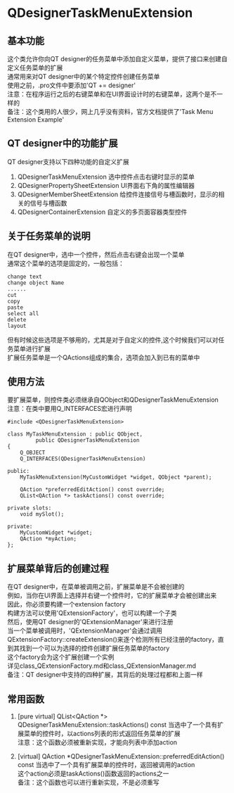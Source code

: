 # QDesignerTaskMenuExtension

## 基本功能
这个类允许你向QT designer的任务菜单中添加自定义菜单，提供了接口来创建自定义任务菜单的扩展  
通常用来对QT designer中的某个特定控件创建任务菜单  
使用之前，.pro文件中要添加'QT += designer'  
注意：在程序运行之后的右键菜单和在UI界面设计时的右键菜单，这两个是不一样的  
备注：这个类用的人很少，网上几乎没有资料，官方文档提供了'Task Menu Extension Example'  


## QT designer中的功能扩展
QT designer支持以下四种功能的自定义扩展  
1. QDesignerTaskMenuExtension
选中控件点击右键时显示的菜单  
2. QDesignerPropertySheetExtension
UI界面右下角的属性编辑器  
3. QDesignerMemberSheetExtension
给控件连接信号与槽函数时，显示的相关的信号与槽函数  
4. QDesignerContainerExtension
自定义的多页面容器类型控件  


## 关于任务菜单的说明
在QT designer中，选中一个控件，然后点击右键会出现一个菜单  
通常这个菜单的选项是固定的，一般包括：  
```
change text
change object Name
......
cut
copy
paste
select all
delete
layout
```
但有时候这些选项是不够用的，尤其是对于自定义的控件,这个时候我们可以对任务菜单进行扩展  
扩展任务菜单是一个QActions组成的集合，选项会加入到已有的菜单中  


## 使用方法
要扩展菜单，则控件类必须继承自QObject和QDesignerTaskMenuExtension  
注意：在类中要用Q_INTERFACES宏进行声明  
```
#include <QDesignerTaskMenuExtension>

class MyTaskMenuExtension : public QObject,
         public QDesignerTaskMenuExtension
{
    Q_OBJECT
    Q_INTERFACES(QDesignerTaskMenuExtension)

public:
    MyTaskMenuExtension(MyCustomWidget *widget, QObject *parent);

    QAction *preferredEditAction() const override;
    QList<QAction *> taskActions() const override;

private slots:
    void mySlot();

private:
    MyCustomWidget *widget;
    QAction *myAction;
};
```


## 扩展菜单背后的创建过程
在QT designer中，在菜单被调用之前，扩展菜单是不会被创建的  
例如，当你在UI界面上选择并右键一个控件时，它的扩展菜单才会被创建出来  
因此，你必须要构建一个extension factory  
构建方法可以使用'QExtensionFactory'，也可以构建一个子类  
然后，使用QT designer的'QExtensionManager'来进行注册  
当一个菜单被调用时，'QExtensionManager'会通过调用QExtensionFactory::createExtension()来逐个检测所有已经注册的factory，直到其找到一个可以为选择的控件创建扩展任务菜单的factory  
这个factory会为这个扩展创建一个实例  
详见class_QExtensionFactory.md和class_QExtensionManager.md  
备注：QT designer中支持的四种扩展，其背后的处理过程都和上面一样  



## 常用函数
1. [pure virtual] QList<QAction \*> QDesignerTaskMenuExtension::taskActions() const
当选中了一个具有扩展菜单的控件时，以actions列表的形式返回任务菜单的扩展  
注意：这个函数必须被重新实现，才能向列表中添加action  

2. [virtual] QAction \*QDesignerTaskMenuExtension::preferredEditAction() const
当选中了一个具有扩展菜单的控件时，返回被调用的action  
这个action必须是taskActions()函数返回的actions之一  
备注：这个函数也可以进行重新实现，不是必须重写  